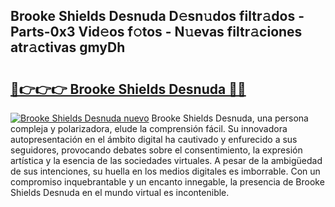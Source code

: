 ## Brooke Shields Desnuda D𝚎sn𝚞dos filtr𝚊dos - Parts-0x3 Vid𝚎os f𝚘tos - N𝚞evas filtr𝚊ciones atr𝚊ctivas gmyDh

# <h2><a href="http://mb2pezc.tromn.icu/?c=Brooke+Shields+Desnuda">🔗👉👉👉 Brooke Shields Desnuda 🔗🔗</a></h2>

[![Brooke Shields Desnuda nuevo](https://i.imgur.com/pEAQMta.gif)](http://mb2pezc.tromn.icu/?c=Brooke+Shields+Desnuda)
Brooke Shields Desnuda, una persona compleja y polarizadora, elude la comprensión fácil. Su innovadora autopresentación en el ámbito digital ha cautivado y enfurecido a sus seguidores, provocando debates sobre el consentimiento, la expresión artística y la esencia de las sociedades virtuales. A pesar de la ambigüedad de sus intenciones, su huella en los medios digitales es imborrable. Con un compromiso inquebrantable y un encanto innegable, la presencia de Brooke Shields Desnuda en el mundo virtual es incontenible.
